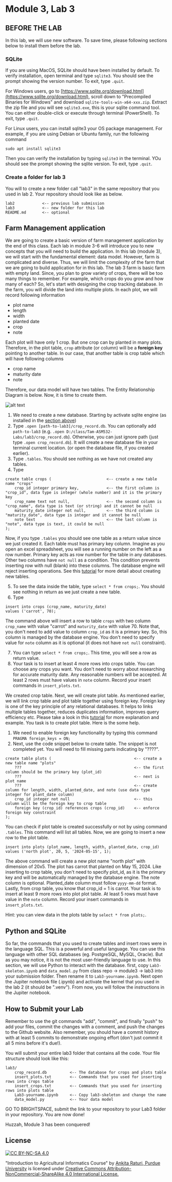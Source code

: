 # Module 3, Lab 3

## BEFORE THE LAB

In this lab, we will use new software. To save time, please following sections below to install them before the lab.

### SQLite

If you are using MacOS, SQLite should have been installed by default. To verify installation, open terminal and type `sqlite3`. You should see the prompt showing the version number. To exit, type `.quit`.

For Windows users, go to [https://www.sqlite.org/download.html](https://www.sqlite.org/download.html), scroll down to "Precompiled Binaries for Windows" and download `sqlite-tools-win-x64-xxx.zip`. Extract the zip file and you will see `sqlite3.exe`, this is your sqlite command tool. You can either double-click or execute through terminal (PowerShell). To exit, type `.quit`.

For Linux users, you can install sqlite3 your OS package management. For example, if you are using Debian or Ubuntu family, run the following command

```
sudo apt install sqlite3
```

Then you can verify the installation by typing `sqlite3` in the terminal. YOu should see the prompt showing the sqlite version. To exit, type `.quit`.

<!-- ### DBeaver -->

### Create a folder for lab 3

You will to create a new folder call "lab3" in the same repository that you used in lab 2. Your repository should look like as below.

```
lab2            <-- previous lab submission
lab3            <-- new folder for this lab
README.md       <-- optional
```

## Farm Management application

We are going to create a basic version of farm management application by the end of this class. Each lab in module 3-6 will introduce you to new concepts that you will need to build the application. In this lab (module 3), we will start with the fundamental element: data model. However, farm is complicated and diverse. Thus, we will limit the complexity of the farm that we are going to build application for in this lab. The lab 3 farm is basic farm with empty land. Since, you plan to grow variety of crops, there will be too many things to remember. For example, which crops do you grow and how many of each? So, let's start with designing the crop tracking database. In the farm, you will divide the land into multiple plots. In each plot, we will record following information

- plot name
- length
- width
- planted date
- crop
- note

Each plot will have only 1 crop. But one crop can by planted in many plots. Therefore, in the plot table, `crop` attribute (or column) will be a **foreign key** pointing to another table. In our case, that another table is crop table which will have following columns

- crop name
- maturity date
- note

Therefore, our data model will have two tables. The Entity Relationship Diagram is below. Now, it is time to create them.

![alt text](img/crop_record_erd.png)

1. We need to create a new database. Starting by activate sqlite engine (as installed in the [section above](#sqlite))
2. Type `.open [path-to-lab3]/crop_record.db`. You can optionally add `path-to-lab3` (e.g. `.open D:/class/Tam-ASM532-Labs/lab3/crop_record.db`). Otherwise, you can just ignore path (just type `.open crop_record.db`). It will create a new database file in your terminal current location. (or open the database file, if you created earlier).
3. Type `.tables`. You should see nothing as we have not created any tables.
4. Type

```
create table crops (                        <-- create a new table name "crops"
    crop_id integer primary key,            <-- the first column is "crop_id", data type is integer (whole number) and it is the primary key
    crop_name text not null,                <-- the second column is "crop_name", data type is text (or string) and it cannot be null
    maturity_date integer not null,         <-- the third column is "maturity_date", data type is integer and it cannot be null
    note text                               <-- the last column is "note", data type is text, it could be null
);
```

Now, if you type `.tables` you should see one table as a return value since we just created it. Each table must has primary key column. Imagine as you open an excel spreadsheet, you will see a running number on the left as a row number. Primary key acts as row number for the table in any databases. Other two columns have `not null` as a condition. This condition prevents inserting row with null (blank) into these columns. The database engine will reject inserting operations. See this [tutorial](https://www.sqlitetutorial.net/sqlite-create-table/) for more detail about creating new tables.

5. To see the data inside the table, type `select * from crops;`. You should see nothing in return as we just create a new table.
6. Type

```
insert into crops (crop_name, maturity_date)
values ('carrot', 70);
```

The command above will insert a row to table `crops` with two column `crop_name` with value "carrot" and `maturity_date` with value 70. Note that, you don't need to add value to column `crop_id` as it is a primary key. So, this column is managed by the database engine. You don't need to specify value for `note` column as it is optional (it does not have `not null` constraint).

7. You can type `select * from crops;`. This time, you will see a row as return value.
8. Your task is to insert at least 4 more rows into crops table. You can choose any crops you want. You don't need to worry about researching for accurate maturity date. Any reasonable numbers will be accepted. At least 2 rows must have values in `note` column. Record your insert commands in `insert_plots.txt`.

We created crop table. Next, we will create plot table. As mentioned earlier, we will link crop table and plot table together using foreign key. Foreign key is one of the key principle of any relational databases. It helps to links multiple tables together, reduces duplicates information, improves query efficiency etc. Please take a look in this [tutorial](https://learnsql.com/blog/why-use-foreign-key-in-sql/) for more explanation and example. You task is to create plot table. Here is the some help.

1. We need to enable foreign key functionality by typing this command `PRAGMA foreign_keys = ON;`
2. Next, use the code snippet below to create table. The snippet is not completed yet. You will need to fill missing parts indicating by "????".

```
create table plots (                                    <-- create a new table name "plots"
    ???                                                 <-- the first column should be the primary key (plot_id)
    ???                                                 <-- next is plot name
    ???                                                 <-- create column for length, width, planted_date, and note (use data type integer for plant_date column)
    crop_id integer not null                            <-- this column will be the foreign key to crop table
    foreign key (crop_id) references crops (crop_id)    <-- enforce foreign key constraint
);
```

You can check if plot table is created successfully or not by using command `.tables`. This command will list all tables. Now, we are going to insert a new row to the plot table.

```
insert into plots (plot_name, length, width, planted_date, crop_id)
values ('north plot', 20, 5, '2024-05-15', 1);
```

The above command will create a new plot name "north plot" with dimension of 20x5. The plot has carrot that planted on May 15, 2024. Like inserting to crop table, you don't need to specify plot_id, as it is the primary key and will be automatically managed by the database engine. The note column is optional. Planted_date column must follow `yyyy-mm-dd` format. Lastly, from crop table, you know that crop_id = 1 is carrot. Your task is to insert at least 9 more rows into plot plot table. At least 5 rows must have value in the `note` column. Record your insert commands in `insert_plots.txt`.

Hint: you can view data in the plots table by `select * from plots;`.

## Python and SQLite

So far, the commands that you used to create tables and insert rows were in the language SQL. This is a powerful and useful language. You can use this language with other SQL databases (eg. PostgreSQL, MySQL, Oracle). But as you may notice, it is not the most user-friendly language to use. In this section, we will use Python to interact with the database. first, copy `Lab3-skeleton.ipynb` and `data_model.py` from class repo -> module3 -> lab3 into your submission folder. Then rename it to `Lab3-yourname.ipynb`. Next open the Jupiter notebook file (.ipynb) and activate the kernel that you used in the lab 2 (it should be ".venv"). From now, you will follow the instructions in the Jupiter notebook.

## How to Submit your Lab

Remember to use the git commands "add", "commit", and finally "push" to add your files, commit the changes with a comment, and push the changes to the Github website. Also remember, you should have a commit history with at least 5 commits to demonstrate ongoing effort (don't just commit it all 5 mins before it's due!).

You will submit your entire lab3 folder that contains all the code. Your file structure should look like this:

```
lab3/
    crop_record.db          <-- The database for crops and plots table
    insert_plots.txt        <-- Commands that you used for inserting rows into crops table
    insert_crops.txt        <-- Commands that you used for inserting rows into plots table
    Lab3-yourname.ipynb     <-- Copy lab3-skeleton and change the name
    data_model.py           <-- Your data model
```

GO TO BRIGHTSPACE, submit the link to your repository to your Lab3 folder in your repository. You are now done!

Huzzah, Module 3 has been conquered!

## License

[![CC BY-NC-SA 4.0][cc-by-nc-sa-shield]][cc-by-nc-sa]

<!-- This work is licensed under a
[Creative Commons Attribution-NonCommercial-ShareAlike 4.0 International License][cc-by-nc-sa].

[![CC BY-NC-SA 4.0][cc-by-nc-sa-image]][cc-by-nc-sa] -->

[cc-by-nc-sa]: http://creativecommons.org/licenses/by-nc-sa/4.0/
[cc-by-nc-sa-image]: https://licensebuttons.net/l/by-nc-sa/4.0/88x31.png

[cc-by-nc-sa-shield]: https://img.shields.io/badge/License-CC%20BY--NC--SA%204.0-lightgrey.svg

"Introduction to Agricultural Informatics Course" by [Ankita Raturi, Purdue University](https://github.com/ag-informatics/ag-informatics-course) is licensed under [Creative Commons Attribution-NonCommercial-ShareAlike 4.0 International License.](http://creativecommons.org/licenses/by-nc-sa/4.0/)
